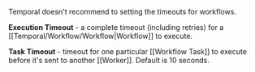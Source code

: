 Temporal doesn't recommend to setting the timeouts for workflows.

**Execution Timeout** - a complete timeout (including retries) for a [[Temporal/Workflow/Workflow|Workflow]] to execute.



**Task Timeout** - timeout for one particular [[Workflow Task]] to execute before it's sent to another [[Worker]]. Default is 10 seconds.
